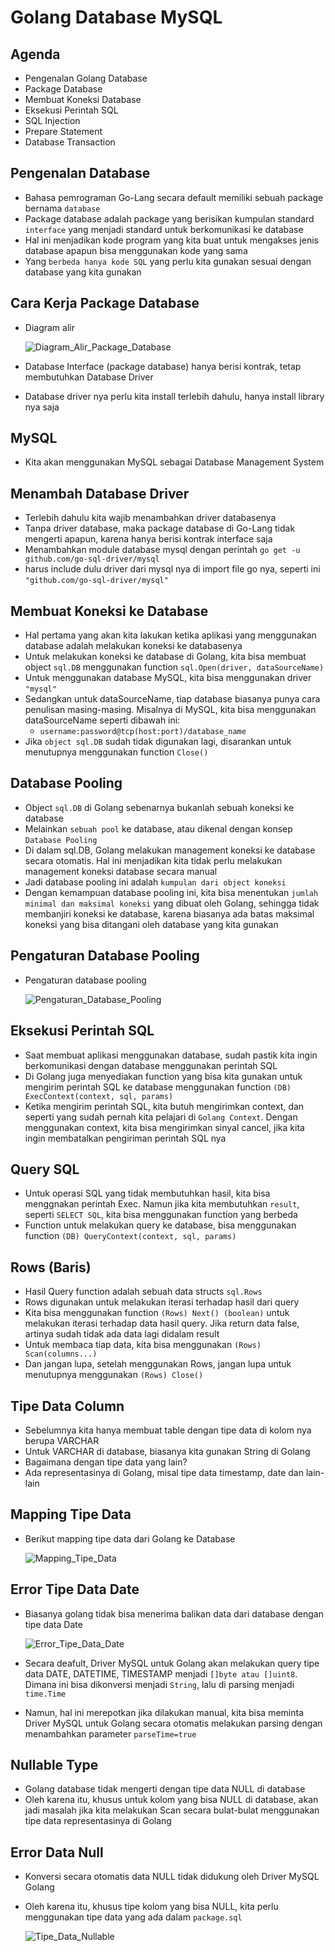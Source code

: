 # Golang Database MySQL

## Agenda

- Pengenalan Golang Database
- Package Database
- Membuat Koneksi Database
- Eksekusi Perintah SQL
- SQL Injection
- Prepare Statement
- Database Transaction

## Pengenalan Database

- Bahasa pemrograman Go-Lang secara default memiliki sebuah package bernama `database`
- Package database adalah package yang berisikan kumpulan standard `interface` yang menjadi standard untuk berkomunikasi ke database
- Hal ini menjadikan kode program yang kita buat untuk mengakses jenis database apapun bisa menggunakan kode yang sama
- Yang `berbeda hanya kode SQL` yang perlu kita gunakan sesuai dengan database yang kita gunakan

## Cara Kerja Package Database

- Diagram alir

  ![Diagram_Alir_Package_Database](img/cara-kerja-package-database.jpg)

- Database Interface (package database) hanya berisi kontrak, tetap membutuhkan Database Driver
- Database driver nya perlu kita install terlebih dahulu, hanya install library nya saja

## MySQL

- Kita akan menggunakan MySQL sebagai Database Management System

## Menambah Database Driver

- Terlebih dahulu kita wajib menambahkan driver databasenya
- Tanpa driver database, maka package database di Go-Lang tidak mengerti apapun, karena hanya berisi kontrak interface saja
- Menambahkan module database mysql dengan perintah `go get -u github.com/go-sql-driver/mysql`
- harus include dulu driver dari mysql nya di import file go nya, seperti ini `"github.com/go-sql-driver/mysql"`

## Membuat Koneksi ke Database

- Hal pertama yang akan kita lakukan ketika aplikasi yang menggunakan database adalah melakukan koneksi ke databasenya
- Untuk melakukan koneksi ke database di Golang, kita bisa membuat object `sql.DB` menggunakan function `sql.Open(driver, dataSourceName)`
- Untuk menggunakan database MySQL, kita bisa menggunakan driver `"mysql"`
- Sedangkan untuk dataSourceName, tiap database biasanya punya cara penulisan masing-masing. Misalnya di MySQL, kita bisa menggunakan dataSourceName seperti dibawah ini:
  - `username:password@tcp(host:port)/database_name`
- Jika `object sql.DB` sudah tidak digunakan lagi, disarankan untuk menutupnya menggunakan function `Close()`

## Database Pooling

- Object `sql.DB` di Golang sebenarnya bukanlah sebuah koneksi ke database
- Melainkan `sebuah pool` ke database, atau dikenal dengan konsep `Database Pooling`
- Di dalam sql.DB, Golang melakukan management koneksi ke database secara otomatis. Hal ini menjadikan kita tidak perlu melakukan management koneksi database secara manual
- Jadi database pooling ini adalah `kumpulan dari object koneksi`
- Dengan kemampuan database pooling ini, kita bisa menentukan `jumlah minimal dan maksimal koneksi` yang dibuat oleh Golang, sehingga tidak membanjiri koneksi ke database, karena biasanya ada batas maksimal koneksi yang bisa ditangani oleh database yang kita gunakan

## Pengaturan Database Pooling

- Pengaturan database pooling

  ![Pengaturan_Database_Pooling](img/pengaturan-database-pooling.jpg)

## Eksekusi Perintah SQL

- Saat membuat aplikasi menggunakan database, sudah pastik kita ingin berkomunikasi dengan database menggunakan perintah SQL
- Di Golang juga menyediakan function yang bisa kita gunakan untuk mengirim perintah SQL ke database menggunakan function `(DB) ExecContext(context, sql, params)`
- Ketika mengirim perintah SQL, kita butuh mengirimkan context, dan seperti yang sudah pernah kita pelajari di `Golang Context`. Dengan menggunakan context, kita bisa mengirimkan sinyal cancel, jika kita ingin membatalkan pengiriman perintah SQL nya

## Query SQL

- Untuk operasi SQL yang tidak membutuhkan hasil, kita bisa menggnakan perintah Exec. Namun jika kita membutuhkan `result`, seperti `SELECT SQL`, kita bisa menggunakan function yang berbeda
- Function untuk melakukan query ke database, bisa menggunakan function `(DB) QueryContext(context, sql, params)`

## Rows (Baris)

- Hasil Query function adalah sebuah data structs `sql.Rows`
- Rows digunakan untuk melakukan iterasi terhadap hasil dari query
- Kita bisa menggunakan function `(Rows) Next() (boolean)` untuk melakukan iterasi terhadap data hasil query. Jika return data false, artinya sudah tidak ada data lagi didalam result
- Untuk membaca tiap data, kita bisa menggunakan `(Rows) Scan(columns...)`
- Dan jangan lupa, setelah menggunakan Rows, jangan lupa untuk menutupnya menggunakan `(Rows) Close()`

## Tipe Data Column

- Sebelumnya kita hanya membuat table dengan tipe data di kolom nya berupa VARCHAR
- Untuk VARCHAR di database, biasanya kita gunakan String di Golang
- Bagaimana dengan tipe data yang lain?
- Ada representasinya di Golang, misal tipe data timestamp, date dan lain-lain

## Mapping Tipe Data

- Berikut mapping tipe data dari Golang ke Database

  ![Mapping_Tipe_Data](img/mapping-tipe-data.jpg)

## Error Tipe Data Date

- Biasanya golang tidak bisa menerima balikan data dari database dengan tipe data Date

  ![Error_Tipe_Data_Date](img/error-tipe-data-date.jpg)

- Secara deafult, Driver MySQL untuk Golang akan melakukan query tipe data DATE, DATETIME, TIMESTAMP menjadi `[]byte atau []uint8`. Dimana ini bisa dikonversi menjadi `String`, lalu di parsing menjadi `time.Time`
- Namun, hal ini merepotkan jika dilakukan manual, kita bisa meminta Driver MySQL untuk Golang secara otomatis melakukan parsing dengan menambahkan parameter `parseTime=true`

## Nullable Type

- Golang database tidak mengerti dengan tipe data NULL di database
- Oleh karena itu, khusus untuk kolom yang bisa NULL di database, akan jadi masalah jika kita melakukan Scan secara bulat-bulat menggunakan tipe data representasinya di Golang

## Error Data Null

- Konversi secara otomatis data NULL tidak didukung oleh Driver MySQL Golang
- Oleh karena itu, khusus tipe kolom yang bisa NULL, kita perlu menggunakan tipe data yang ada dalam `package.sql`

  ![Tipe_Data_Nullable](img/tipe-data-nullable.jpg)
